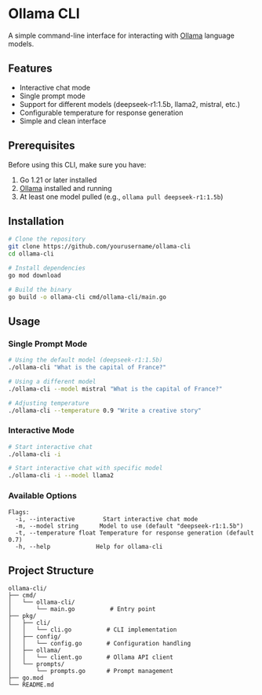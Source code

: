 # Ollama CLI

A simple command-line interface for interacting with [Ollama](https://ollama.ai/) language models.

## Features

- Interactive chat mode
- Single prompt mode
- Support for different models (deepseek-r1:1.5b, llama2, mistral, etc.)
- Configurable temperature for response generation
- Simple and clean interface

## Prerequisites

Before using this CLI, make sure you have:

1. Go 1.21 or later installed
2. [Ollama](https://ollama.ai/) installed and running
3. At least one model pulled (e.g., `ollama pull deepseek-r1:1.5b`)

## Installation

```bash
# Clone the repository
git clone https://github.com/yourusername/ollama-cli
cd ollama-cli

# Install dependencies
go mod download

# Build the binary
go build -o ollama-cli cmd/ollama-cli/main.go
```

## Usage

### Single Prompt Mode

```bash
# Using the default model (deepseek-r1:1.5b)
./ollama-cli "What is the capital of France?"

# Using a different model
./ollama-cli --model mistral "What is the capital of France?"

# Adjusting temperature
./ollama-cli --temperature 0.9 "Write a creative story"
```

### Interactive Mode

```bash
# Start interactive chat
./ollama-cli -i

# Start interactive chat with specific model
./ollama-cli -i --model llama2
```

### Available Options

```
Flags:
  -i, --interactive        Start interactive chat mode
  -m, --model string      Model to use (default "deepseek-r1:1.5b")
  -t, --temperature float Temperature for response generation (default 0.7)
  -h, --help             Help for ollama-cli
```

## Project Structure

```
ollama-cli/
├── cmd/
│   └── ollama-cli/
│       └── main.go          # Entry point
├── pkg/
│   ├── cli/
│   │   └── cli.go          # CLI implementation
│   ├── config/
│   │   └── config.go       # Configuration handling
│   ├── ollama/
│   │   └── client.go       # Ollama API client
│   └── prompts/
│       └── prompts.go      # Prompt management
├── go.mod
└── README.md
```
